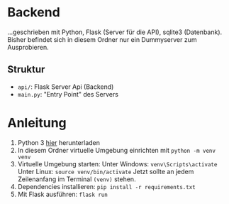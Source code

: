 
# Backend
...geschrieben mit Python, Flask (Server für die API), sqlite3 (Datenbank). Bisher befindet sich in diesem Ordner nur ein Dummyserver zum Ausprobieren.

## Struktur
- `api/`: Flask Server Api (Backend)
- `main.py`: "Entry Point" des Servers

# Anleitung

1. Python 3 [hier](https://www.python.org/downloads/) herunterladen
2. In diesem Ordner virtuelle Umgebung einrichten mit `python -m venv venv`
3. Virtuelle Umgebung starten:
Unter Windows: `venv\Scripts\activate`
Unter Linux: `source venv/bin/activate`
Jetzt sollte an jedem Zeilenanfang im Terminal `(venv)` stehen.
4. Dependencies installieren: `pip install -r requirements.txt`
5. Mit Flask ausführen: `flask run`
